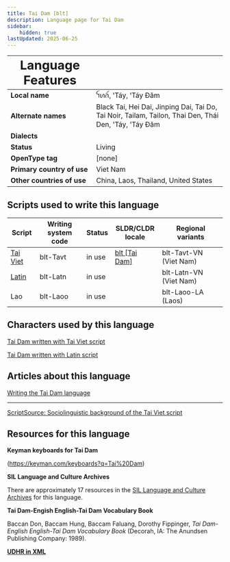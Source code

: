 ```yaml
---
title: Tai Dam [blt]
description: Language page for Tai Dam
sidebar:
    hidden: true
lastUpdated: 2025-06-25
---
```


**<span style="font-size: 29px">Language Features</span>** |     |
--------------------- | --- |
**Local name** | ꪼꪕꪒꪾ, ꞌTáy, ꞌTáy Ðăm    
**Alternate names** | Black Tai, Hei Dai, Jinping Dai, Tai Do, Tai Noir, Tailam, Tailon, Thai Den, Thái Den, ꞌTáy, ꞌTáy Ðăm |
**Dialects** | |
**Status** | Living |
**OpenType tag** | [none] |
**Primary country of use** | Viet Nam |
**Other countries of use** | China, Laos, Thailand, United States |

## Scripts used to write this language

Script | Writing system<br>code | Status | SLDR/CLDR<br>locale | Regional<br>variants |
-------- | ---------------------- | ------ | ------------------- | -------------------- |
[Tai Viet](/scrlang/script-tavt) | blt-Tavt | in use | [blt \[Tai Dam\]](https://unicode.org/cldr/charts/47/summary/blt.html) | blt-Tavt-VN (Viet Nam) |
[Latin](/scrlang/script-latn) | blt-Latn | in use | | blt-Latn-VN (Viet Nam) |
Lao | blt-Laoo | in use | | blt-Laoo-LA (Laos) |

## Characters used by this language

[Tai Dam written with Tai Viet script](/scrlang/lang-blt-chars#blt-Tavt)

[Tai Dam written with Latin script](/scrlang/lang-blt-chars#blt-Latn)

## Articles about this language

[Writing the Tai Dam language](/scrlang/articles/writing-tai-dam-language)

<hr style="color:gray">

[ScriptSource: Sociolinguistic background of the Tai Viet script](https://scriptsource.org/entry/67379a5c7f)

## Resources for this language

**Keyman keyboards for Tai Dam**

(https://keyman.com/keyboards?q=Tai%20Dam)

**SIL Language and Culture Archives**

There are approximately 17 resources in the [SIL Language and Culture Archives](https://www.sil.org/resources/search/language/blt) for this language.

**Tai Dam-Engish English-Tai Dam Vocabulary Book**

Baccan Don, Baccam Hung, Baccam Faluang, Dorothy Fippinger, _Tai Dam-English English-Tai Dam Vocabulary Book_ (Decorah, IA: The Anundsen Publishing Company: 1989).

[**UDHR in XML**](http://efele.net/udhr/d/udhr_blt.txt)
